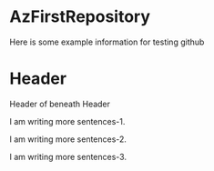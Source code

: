 # AzFirstRepository
Here is some example information for testing github

# Header
Header of beneath Header

I am writing more sentences-1.

I am writing more sentences-2.

I am writing more sentences-3.

